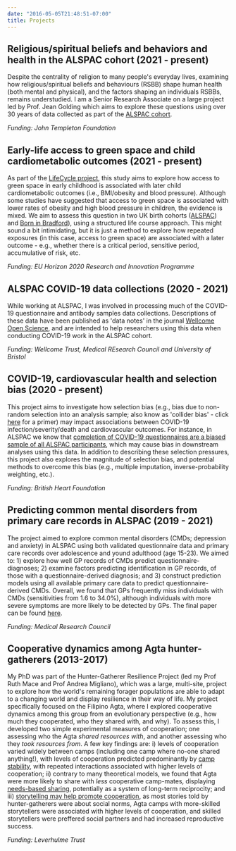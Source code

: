 ```yaml
---
date: "2016-05-05T21:48:51-07:00"
title: Projects
---
```


## Religious/spiritual beliefs and behaviors and health in the ALSPAC cohort (2021 - present)

Despite the centrality of religion to many people's everyday lives, examining how religious/spiritual beliefs and behaviours (RSBB) shape human health (both mental and physical), and the factors shaping an individuals RSBBs, remains understudied. I am a Senior Research Associate on a large project led by Prof. Jean Golding which aims to explore these questions using over 30 years of data collected as part of the [ALSPAC cohort](http://www.bristol.ac.uk/alspac/).

_Funding: John Templeton Foundation_


## Early-life access to green space and child cardiometabolic outcomes (2021 - present)

As part of the [LifeCycle project](https://lifecycle-project.eu/), this study aims to explore how access to green space in early childhood is associated with later child cardiometabolic outcomes (i.e., BMI/obesity and blood pressure). Although some studies have suggested that access to green space is associated with lower rates of obesity and high blood pressure in children, the evidence is mixed. We aim to assess this question in two UK birth cohorts ([ALSPAC](http://www.bristol.ac.uk/alspac/)) and [Born in Bradford](https://borninbradford.nhs.uk/)), using a structured life course approach. This might sound a bit intimidating, but it is just a method to explore how repeated exposures (in this case, access to green space) are associated with a later outcome - e.g., whether there is a critical period, sensitive period, accumulative of risk, etc.

_Funding: EU Horizon 2020 Research and Innovation Programme_


## ALSPAC COVID-19 data collections (2020 - 2021)

While working at ALSPAC, I was involved in processing much of the COVID-19 questionnaire and antibody samples data collections. Descriptions of these data have been published as 'data notes' in the journal [Wellcome Open Science](https://wellcomeopenresearch.org/gateways/alspac), and are intended to help researchers using this data when conducting COVID-19 work in the ALSPAC cohort.

_Funding: Wellcome Trust, Medical REsearch Council and University of Bristol_


## COVID-19, cardiovascular health and selection bias (2020 - present)

This project aims to investigate how selection bias (e.g., bias due to non-random selection into an analysis sample; also know as 'collider bias' - click [here](https://www.nature.com/articles/s41467-020-19478-2) for a primer) may impact associations between COVID-19 infection/severity/death and cardiovascular outcomes. For instance, in ALSPAC we know that [completion of COVID-19 questionnaires are a biased sample of all ALSPAC participants](https://wellcomeopenresearch.org/articles/6-184), which may cause bias in downstream analyses using this data. In addition to describing these selection pressures, this project also explores the magnitude of selection bias, and potential methods to overcome this bias (e.g., multiple imputation, inverse-probability weighting, etc.).

_Funding: British Heart Foundation_


## Predicting common mental disorders from primary care records in ALSPAC (2019 - 2021)

The project aimed to explore common mental disorders (CMDs; depression and anxiety) in ALSPAC using both validated questionnaire data and primary care records over adolescence and yound adulthood (age 15-23). We aimed to: 1) explore how well GP records of CMDs predict questionnaire-diagnoses; 2) examine factors predicting identification in GP records, of those with a questionnaire-derived diagnosis; and 3) construct prediction models using all available primary care data to predict questionnaire-derived CMDs. Overall, we found that GPs frequently miss individuals with CMDs (sensitivities from 1.6 to 34.0%), although individuals with more severe symptoms are more likely to be detected by GPs. The final paper can be found [here](https://bmjopen.bmj.com/content/11/10/e053624).

_Funding: Medical Research Council_


## Cooperative dynamics among Agta hunter-gatherers (2013-2017)

My PhD was part of the Hunter-Gatherer Resilience Project (led my Prof Ruth Mace and Prof Andrea Migliano), which was a large, multi-site, project to explore how the world's remaining forager populations are able to adapt to a changing world and display resilience in their way of life. My project specifically focused on the Filipino Agta, where I explored cooperative dynamics among this group from an evolutionary perspective (e.g., how much they cooperated, who they shared with, and why). To assess this, I developed two simple experimental measures of cooperation; one assessing who the Agta _shared resources with_, and another assessing who they _took resources from_. A few key findings are: i) levels of cooperation varied widely between camps (including one camp where no-one shared anything!), with levels of cooperation predicted predominantly by [camp stability](https://royalsocietypublishing.org/doi/10.1098/rsos.160131), with repeated interactions associated with higher levels of cooperation; ii) contrary to many theoretical models, we found that Agta were more likely to share with _less_ cooperative camp-mates, displaying [needs-based sharing](https://www.sciencedirect.com/science/article/pii/S1090513818301235), potentially as a system of long-term reciprocity; and iii) [storytelling may help promote cooperation](https://www.nature.com/articles/s41467-017-02036-8), as most stories told by hunter-gatherers were about social norms, Agta camps with more-skilled storytellers were associated with higher levels of cooperation, and skilled storytellers were preffered social partners and had increased reproductive success.

_Funding: Leverhulme Trust_



